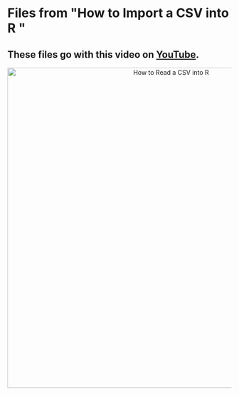 # Files from "How to Import a CSV into R "

##  These files go with this video on [YouTube](https://youtu.be/IVQr4WUo2N4).

<p align="center">
<a href="https://youtu.be/IVQr4WUo2N4" target="_blank">
  <img width="720"  border="0" align="center"  src="https://dethwench.com/wp-content/uploads/2022/04/Read-CSV-into-R-YouTube-Cover.jpg" alt="How to Read a CSV into R">
</a>
  <p align="center">
